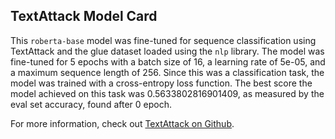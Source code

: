 ## TextAttack Model Card
This `roberta-base` model was fine-tuned for sequence classification using TextAttack 
and the glue dataset loaded using the `nlp` library. The model was fine-tuned 
for 5 epochs with a batch size of 16, a learning 
rate of 5e-05, and a maximum sequence length of 256. 
Since this was a classification task, the model was trained with a cross-entropy loss function. 
The best score the model achieved on this task was 0.5633802816901409, as measured by the 
eval set accuracy, found after 0 epoch.

For more information, check out [TextAttack on Github](https://github.com/QData/TextAttack).
